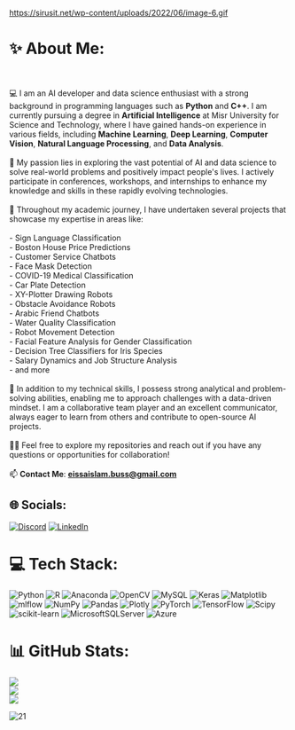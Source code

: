 https://sirusit.net/wp-content/uploads/2022/06/image-6.gif
  
# ✨ About Me:
<br><br>💻 I am an AI developer and data science enthusiast with a strong background in programming languages such as **Python** and **C++**. I am currently pursuing a degree in **Artificial Intelligence** at Misr University for Science and Technology, where I have gained hands-on experience in various fields, including **Machine Learning**, **Deep Learning**, **Computer Vision**, **Natural Language Processing**, and **Data Analysis**.<br><br>🚀 My passion lies in exploring the vast potential of AI and data science to solve real-world problems and positively impact people's lives. I actively participate in conferences, workshops, and internships to enhance my knowledge and skills in these rapidly evolving technologies.<br><br>🧠 Throughout my academic journey, I have undertaken several projects that showcase my expertise in areas like:<br><br>- Sign Language Classification<br>- Boston House Price Predictions<br>- Customer Service Chatbots<br>- Face Mask Detection<br>- COVID-19 Medical Classification<br>- Car Plate Detection<br>- XY-Plotter Drawing Robots<br>- Obstacle Avoidance Robots<br>- Arabic Friend Chatbots<br>- Water Quality Classification<br>- Robot Movement Detection<br>- Facial Feature Analysis for Gender Classification<br>- Decision Tree Classifiers for Iris Species<br>- Salary Dynamics and Job Structure Analysis<br>- and more<br><br>🤖 In addition to my technical skills, I possess strong analytical and problem-solving abilities, enabling me to approach challenges with a data-driven mindset. I am a collaborative team player and an excellent communicator, always eager to learn from others and contribute to open-source AI projects.<br><br>👨‍💻 Feel free to explore my repositories and reach out if you have any questions or opportunities for collaboration!<br><br>📫 **Contact Me**:  **eissaislam.buss@gmail.com**


## 🌐 Socials:
[![Discord](https://img.shields.io/badge/Discord-%237289DA.svg?logo=discord&logoColor=white)](https://discord.gg/eissaislam#5791) [![LinkedIn](https://img.shields.io/badge/LinkedIn-%230077B5.svg?logo=linkedin&logoColor=white)](https://linkedin.com/in/eissa-islam-775291200) 

# 💻 Tech Stack:
![Python](https://img.shields.io/badge/python-3670A0?style=plastic&logo=python&logoColor=ffdd54) ![R](https://img.shields.io/badge/r-%23276DC3.svg?style=plastic&logo=r&logoColor=white) ![Anaconda](https://img.shields.io/badge/Anaconda-%2344A833.svg?style=plastic&logo=anaconda&logoColor=white) ![OpenCV](https://img.shields.io/badge/opencv-%23white.svg?style=plastic&logo=opencv&logoColor=white) ![MySQL](https://img.shields.io/badge/mysql-%2300000f.svg?style=plastic&logo=mysql&logoColor=white) ![Keras](https://img.shields.io/badge/Keras-%23D00000.svg?style=plastic&logo=Keras&logoColor=white) ![Matplotlib](https://img.shields.io/badge/Matplotlib-%23ffffff.svg?style=plastic&logo=Matplotlib&logoColor=black) ![mlflow](https://img.shields.io/badge/mlflow-%23d9ead3.svg?style=plastic&logo=numpy&logoColor=blue) ![NumPy](https://img.shields.io/badge/numpy-%23013243.svg?style=plastic&logo=numpy&logoColor=white) ![Pandas](https://img.shields.io/badge/pandas-%23150458.svg?style=plastic&logo=pandas&logoColor=white) ![Plotly](https://img.shields.io/badge/Plotly-%233F4F75.svg?style=plastic&logo=plotly&logoColor=white) ![PyTorch](https://img.shields.io/badge/PyTorch-%23EE4C2C.svg?style=plastic&logo=PyTorch&logoColor=white) ![TensorFlow](https://img.shields.io/badge/TensorFlow-%23FF6F00.svg?style=plastic&logo=TensorFlow&logoColor=white) ![Scipy](https://img.shields.io/badge/SciPy-%230C55A5.svg?style=plastic&logo=scipy&logoColor=%white) ![scikit-learn](https://img.shields.io/badge/scikit--learn-%23F7931E.svg?style=plastic&logo=scikit-learn&logoColor=white) ![MicrosoftSQLServer](https://img.shields.io/badge/Microsoft%20SQL%20Server-CC2927?style=plastic&logo=microsoft%20sql%20server&logoColor=white) ![Azure](https://img.shields.io/badge/azure-%230072C6.svg?style=plastic&logo=microsoftazure&logoColor=white)
# 📊 GitHub Stats:
![](https://github-readme-stats.vercel.app/api?username=eissa2002&theme=radical&hide_border=false&include_all_commits=true&count_private=true)<br/>
![](https://github-readme-streak-stats.herokuapp.com/?user=eissa2002&theme=radical&hide_border=false)<br/>
![](https://github-readme-stats.vercel.app/api/top-langs/?username=eissa2002&theme=radical&hide_border=false&include_all_commits=true&count_private=true&layout=compact)

![21](https://github.com/eissa2002/eissa2002/assets/96894512/c8026f81-6289-41f1-ae0b-a98dcb1d612f)
